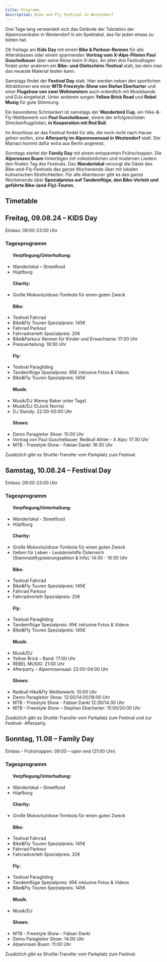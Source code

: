 ```yaml
---
title: Programm
description: Bike and Fly Festival in Westendorf
---
```


Drei Tage lang verwandelt sich das Gelände der Talstation der Alpenrosenbahn in Westendorf in ein Spektakel, das für jeden etwas zu bieten hat.

Ob freitags am **Kids Day** mit einem **Bike & Parkour-Rennen** für alle Altersklassen oder einem spannenden **Vortrag vom X-Alps-Piloten Paul Guschelbauer** über seine Reise beim X-Alps. An allen drei Festivaltagen findet unter anderem ein **Bike- und Gleitschirm-Testival** statt, bei dem man das neueste Material testen kann.

Samstags findet der **Festival Day** statt. Hier werden neben den sportlichen Attraktionen wie einer **MTB-Freestyle-Show von Stefan Eberharter** und einer **Flugshow von zwei Weltmeistern** auch ordentlich mit Musikbands und DJs eingeheizt. Unter anderem sorgen **Yellow Brick Road** und **Rebel Musig** für gute Stimmung.

Ein besonderes Schmankerl ist samstags der **Wanderbird Cup**, ein Hike-&-Fly-Wettbewerb von **Paul Guschelbauer**, einem der erfolgreichsten Streckenflugpiloten, **in Kooperation mit Red Bull**.

Im Anschluss an das Festival findet für alle, die noch nicht nach Hause gehen wollen, eine **Afterparty im Alpenrosensaal in Westendorf** statt. Der Mainact kommt dafür extra aus Berlin angereist.

Sonntags startet der **Family Day** mit einem entspannten Frühschoppen. Die **Alpenrosen Buam** hinterlegen mit volkstümlichen und modernen Liedern den finalen Tag des Festivals. Das **Wanderlokal** versorgt die Gäste des Bike-and-Fly-Festivals das ganze Wochenende über mit lokalen kulinarischen Köstlichkeiten. Für alle Abenteurer gibt es das ganze Wochenende über **Spezialpreise auf Tandemflüge, den Bike-Verleih und geführte Bike-(and-Fly)-Touren.**

## Timetable

<div class="grid md:grid-cols-3 gap-4 mb-10">
  <div class="bg-[#c2deba] shadow-md rounded-lg p-4">
    <h2>Freitag, 09.08.24 – KIDS Day</h2>
    <p>Einlass: 09:00-23:00 Uhr</p>
    <h3>Tagesprogramm</h3>
    <ul>
      <h4>Verpflegung/Unterhaltung:</h4>
      <li>Wanderlokal – Streetfood</li>
      <li>Hüpfburg</li>
      <h4>Charity:</h4>
      <li>Große Mukoviszidose-Tombola für einen guten Zweck</li>
      <h4>Bike:</h4>
      <li>Testival Fahrrad</li>
      <li>Bike&Fly Touren Spezialpreis: 145€</li>
      <li>Fahrrad Parkour</li>
      <li>Fahrradverleih Spezialpreis: 20€</li>
      <li>Bike&Parkour Rennen für Kinder und Erwachsene: 17:00 Uhr</li>
      <li>Preisverteilung: 19:30 Uhr</li>
      <h4>Fly:</h4>
      <li>Testival Paragliding</li>
      <li>Tandemflüge Spezialpreis: 95€ inklusive Fotos & Videos</li>
      <li>Bike&Fly Touren Spezialpreis: 145€</li>
      <h4>Musik:</h4>
      <li>Musik/DJ (Kenny Baker unter Tags)</li>
      <li>Musik/DJ (DJock Norris)</li>
      <li>DJ Standy: 22:00-00:00 Uhr</li>
      <h4>Shows:</h4>
      <li>Demo Paragleiter Show: 15:00 Uhr</li>
      <li>Vortrag von Paul Guschelbauer, Redbull Athlet – X Alps: 17:30 Uhr</li>
      <li>MTB - Freestyle Show - Fabian Dankl: 18:30 Uhr</li>
    </ul>
    <p>Zusätzlich gibt es Shuttle-Transfer vom Parkplatz zum Festival.</p>
  </div>
  <div class="bg-[#b0def1] shadow-md rounded-lg p-4">
    <h2>Samstag, 10.08.24 – Festival Day</h2>
    <p>Einlass: 09:00-23:00 Uhr</p>
    <h3>Tagesprogramm</h3>
    <ul>
      <h4>Verpflegung/Unterhaltung:</h4>
      <li>Wanderlokal - Streetfood</li>
      <li>Hüpfburg</li>
      <h4>Charity:</h4>
      <li>Große Mukoviszidose-Tombola für einen guten Zweck</li>
      <li>Geben für Leben - Leukämiehilfe Österreich (Stammzelltypisierungsaktion & Info): 14:00 - 16:30 Uhr</li>
      <h4>Bike:</h4>
      <li>Testival Fahrrad</li>
      <li>Bike&Fly Touren Spezialpreis: 145€</li>
      <li>Fahrrad Parkour</li>
      <li>Fahrradverleih Spezialpreis: 20€</li>
      <h4>Fly:</h4>
      <li>Testival Paragliding</li>
      <li>Tandemflüge Spezialpreis: 95€ inklusive Fotos & Videos</li>
      <li>Bike&Fly Touren Spezialpreis: 145€</li>
      <h4>Musik:</h4>
      <li>Musik/DJ</li>
      <li>Yellow Brick – Band: 17:00 Uhr</li>
      <li>REBEL MUSIG: 21:00 Uhr</li>
      <li>Afterparty – Alpenrosensaal: 22:00-04:00 Uhr</li>
      <h4>Shows:</h4>
      <li>Redbull Hike&Fly Wettbewerb: 10:00 Uhr</li>
      <li>Demo Paragleiter Show: 12:00/14:00/16:00 Uhr</li>
      <li>MTB - Freestyle Show - Fabian Dankl 12:30/14:30 Uhr</li>
      <li>MTB – Freestyle Show – Stephan Eberharter: 15:00/20:00 Uhr</li>
      </ul>
    <p>Zusätzlich gibt es Shuttle-Transfer vom Parkplatz zum Festival und zur Festival- Afterparty.</p>
  </div>
  <div class="bg-[#c2deba] shadow-md rounded-lg p-4">
    <h2>Sonntag, 11.08 – Family Day</h2>
    <p>Einlass - Frühshoppen: 09:00 – open end (21:00 Uhr)</p>
    <h3>Tagesprogramm</h3>
    <ul>
      <h4>Verpflegung/Unterhaltung:</h4>
      <li>Wanderlokal – Streetfood</li>
      <li>Hüpfburg</li>
      <h4>Charity:</h4>
      <li>Große Mukoviszidose-Tombola für einen guten Zweck</li>
      <h4>Bike:</h4>
      <li>Testival Fahrrad</li>
      <li>Bike&Fly Touren Spezialpreis: 145€</li>
      <li>Fahrrad Parkour</li>
      <li>Fahrradverleih Spezialpreis: 20€</li>
      <h4>Fly:</h4>
      <li>Testival Paragliding</li>
      <li>Tandemflüge Spezialpreis: 95€ inklusive Fotos & Videos</li>
      <li>Bike&Fly Touren Spezialpreis: 145€</li>
      <h4>Musik:</h4>
      <li>Musik/DJ</li>
      <h4>Shows:</h4>
      <li>MTB - Freestyle Show - Fabian Dankl</li>
      <li>Demo Paragleiter Show: 14:00 Uhr</li>
      <li>Alpenrosen Buam: 11:00 Uhr</li>
    </ul>
    <p>Zusätzlich gibt es Shuttle-Transfer vom Parkplatz zum Festival.</p>
  </div>
</div>


<ContentImageGallery path="/media/programm/gallerie/"/>
